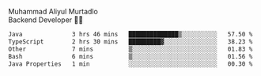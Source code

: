 Muhammad Aliyul Murtadlo
<br>
Backend Developer 👨‍💻
<br>
<!--START_SECTION:waka-->

```txt
Java              3 hrs 46 mins   ██████████████▒░░░░░░░░░░   57.50 %
TypeScript        2 hrs 30 mins   █████████▓░░░░░░░░░░░░░░░   38.23 %
Other             7 mins          ▒░░░░░░░░░░░░░░░░░░░░░░░░   01.83 %
Bash              6 mins          ▒░░░░░░░░░░░░░░░░░░░░░░░░   01.56 %
Java Properties   1 min           ░░░░░░░░░░░░░░░░░░░░░░░░░   00.30 %
```

<!--END_SECTION:waka-->
